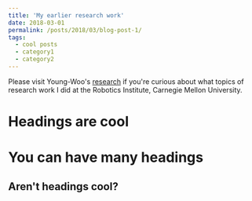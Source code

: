```yaml
---
title: 'My earlier research work'
date: 2018-03-01
permalink: /posts/2018/03/blog-post-1/
tags:
  - cool posts
  - category1
  - category2
---
```


Please visit Young-Woo's [research](http://www.cs.cmu.edu/~youngwoo/research.html) if you're curious about what topics of research work I did at the Robotics Institute, Carnegie Mellon University.

Headings are cool
======

You can have many headings
======

Aren't headings cool?
------
